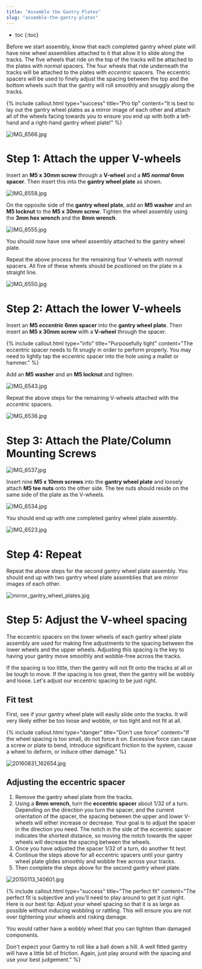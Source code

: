 ```yaml
---
title: "Assemble the Gantry Plates"
slug: "assemble-the-gantry-plates"
---
```


* toc
{:toc}

Before we start assembly, know that each completed gantry wheel plate will have nine wheel assemblies attached to it that allow it to slide along the tracks. The five wheels that ride on the top of the tracks will be attached to the plates with *normal* spacers. The four wheels that ride underneath the tracks will be attached to the plates with *eccentric* spacers. The eccentric spacers will be used to finely adjust the spacing between the top and the bottom wheels such that the gantry will roll smoothly and snuggly along the tracks.

{%
include callout.html
type="success"
title="Pro tip"
content="It is best to lay out the gantry wheel plates as a mirror image of each other and attach all of the wheels facing towards you to ensure you end up with both a left-hand and a right-hand gantry wheel plate!"
%}



![IMG_6566.jpg](_images/IMG_6566.jpg)

# Step 1: Attach the upper V-wheels
Insert an **M5 x 30mm screw** through a **V-wheel** and a **M5 *normal* 6mm spacer**. Then insert this into the **gantry wheel plate** as shown.

![IMG_6558.jpg](_images/IMG_6558.jpg)

On the opposite side of the **gantry wheel plate**, add an **M5 washer** and an **M5 locknut** to the **M5 x 30mm screw**. Tighten the wheel assembly using the **3mm hex wrench** and the **8mm wrench**.

![IMG_6555.jpg](_images/IMG_6555.jpg)

You should now have one wheel assembly attached to the gantry wheel plate.

Repeat the above process for the remaining four V-wheels with *normal* spacers. All five of these wheels should be positioned on the plate in a straight line.

![IMG_6550.jpg](_images/IMG_6550.jpg)

# Step 2: Attach the lower V-wheels
Insert an **M5 *eccentric* 6mm spacer** into the **gantry wheel plate**. Then insert an **M5 x 30mm screw** with a **V-wheel** through the spacer.

{%
include callout.html
type="info"
title="Purposefully tight"
content="The eccentric spacer needs to fit snugly in order to perform properly. You may need to lightly tap the eccentric spacer into the hole using a mallet or hammer."
%}

Add an **M5 washer** and an **M5 locknut** and tighten.

![IMG_6543.jpg](_images/IMG_6543.jpg)

Repeat the above steps for the remaining V-wheels attached with the *eccentric* spacers.

![IMG_6536.jpg](_images/IMG_6536.jpg)

# Step 3: Attach the Plate/Column Mounting Screws

![IMG_6537.jpg](_images/IMG_6537.jpg)

Insert nine **M5 x 10mm screws** into the **gantry wheel plate** and loosely attach **M5 tee nuts** onto the other side. The tee nuts should reside on the same side of the plate as the V-wheels.

![IMG_6534.jpg](_images/IMG_6534.jpg)

You should end up with one completed gantry wheel plate assembly.

![IMG_6523.jpg](_images/IMG_6523.jpg)

# Step 4: Repeat
Repeat the above steps for the second gantry wheel plate assembly. You should end up with two gantry wheel plate assemblies that are mirror images of each other.

![mirror_gantry_wheel_plates.jpg](_images/mirror_gantry_wheel_plates.jpg)

# Step 5: Adjust the V-wheel spacing

The eccentric spacers on the lower wheels of each gantry wheel plate assembly are used for making fine adjustments to the spacing between the lower wheels and the upper wheels. Adjusting this spacing is the key to having your gantry move smoothly and wobble-free across the tracks.

If the spacing is too little, then the gantry will not fit onto the tracks at all or be tough to move. If the spacing is too great, then the gantry will be wobbly and loose. Let's adjust our eccentric spacing to be just right.

## Fit test
First, see if your gantry wheel plate will easily slide onto the tracks. It will very likely either be too loose and wobble, or too tight and not fit at all.

{%
include callout.html
type="danger"
title="Don't use force"
content="If the wheel spacing is too small, do not force it on. Excessive force can cause a screw or plate to bend, introduce significant friction to the system, cause a wheel to deform, or induce other damage."
%}



![20160831_162654.jpg](_images/20160831_162654.jpg)

## Adjusting the eccentric spacer
1. Remove the gantry wheel plate from the tracks.
2. Using a **8mm wrench**, turn the **eccentric spacer** about 1/32 of a turn. Depending on the direction you turn the spacer, and the current orientation of the spacer, the spacing between the upper and lower V-wheels will either increase or decrease. Your goal is to adjust the spacer in the direction you need. The notch in the side of the eccentric spacer indicates the shortest distance, so moving the notch towards the upper wheels will decrease the spacing between the wheels.
3. Once you have adjusted the spacer 1/32 of a turn, do another fit test.
4. Continue the steps above for all eccentric spacers until your gantry wheel plate glides smoothly and wobble free across your tracks.
5. Then complete the steps above for the second gantry wheel plate.

![20150113_140601.jpg](_images/20150113_140601.jpg)



{%
include callout.html
type="success"
title="The perfect fit"
content="The perfect fit is subjective and you'll need to play around to get it just right. Here is our best tip: Adjust your wheel spacing so that it is as large as possible without inducing wobbling or rattling. This will ensure you are not over tightening your wheels and risking damage.

You would rather have a wobbly wheel that you can tighten than damaged components.

Don't expect your Gantry to roll like a ball down a hill. A well fitted gantry will have a little bit of friction. Again, just play around with the spacing and use your best judgement."
%}

